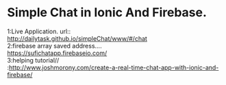 # Simple Chat in Ionic And Firebase.
1:Live Application. url::
<br/>
http://dailytask.github.io/simpleChat/www/#/chat
<br/>
2:firebase array saved address....
<br/>
https://sufichatapp.firebaseio.com/
<br/>
3:helping tutorial//
<br/>
:http://www.joshmorony.com/create-a-real-time-chat-app-with-ionic-and-firebase/



